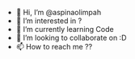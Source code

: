 - 👋 Hi, I’m @aspinaolimpah
- 👀 I’m interested in ?
- 🌱 I’m currently learning Code
- 💞️ I’m looking to collaborate on :D
- 📫 How to reach me ??

<!---
aspinaolimpah/aspinaolimpah is a ✨ special ✨ repository because its `README.md` (this file) appears on your GitHub profile.
You can click the Preview link to take a look at your changes.
--->
